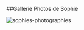 ##Gallerie Photos de Sophie

![sophies-photographies](https://user-images.githubusercontent.com/83537633/116919734-010f2e80-ac52-11eb-89ca-f3ff6ea59282.jpeg)



